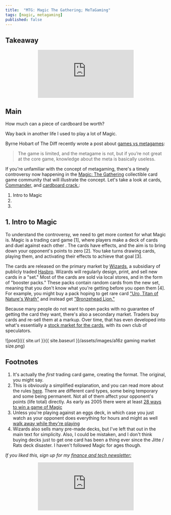 ```yaml
---
title:  "MTG: Magic The Gathering; MeTaGaming"  
tags: [magic, metagaming]
published: false
---
```


## Takeaway

<style>
      .iframe-container {
        overflow: hidden;        
        padding-top: 50%; <!-- Calculated from the aspect ration of the content (in case of 16:9 it is 9/16= 0.5625) -->
        position: relative;
      }
      .iframe-container iframe { 
         border: 0;
         height: 100%; <!-- Finally, width and height are set to 100% so the iframe takes up 100% of the containers space. -->
         left: 0;
         position: absolute;
         top: 0;
         width: 100%;
         display: block;
         margin: 0 auto; <!-- center image -->
      }
      <!-- 4x3 Aspect Ratio -->
      .iframe-container-4x3 {
        padding-top: 75%;
      }
</style> 

<div class="iframe-container-4x3">
  <p align="center"><iframe src="https://avoidboringpeople.substack.com/embed" frameborder="0" scrolling="no"> </iframe></p>
</div>

## Main

How much can a piece of cardboard be worth?

Way back in another life I used to play a lot of Magic.

Byrne Hobart of The Diff recently wrote a post about [games vs metagames](https://diff.substack.com/p/the-gamerarbitrageur-to-generalist?r=1b9e6&utm_campaign=post&utm_medium=web&utm_source=copy "Diff"):

> The game is limited, and the metagame is not, but if you’re not great at the core game, knowledge about the meta is basically useless.

If you're unfamiliar with the concept of metagaming, there's a timely controversy now happening in the [Magic: The Gathering](https://en.wikipedia.org/wiki/Magic:_The_Gathering "MTG") collectible card game community that will illustrate the concept. Let's take a look at cards, [Commander,](https://magic.wizards.com/en/content/commander-format "Commander") and [cardboard crack.](https://cardboard-crack.com/ "crack"):

1. Intro to Magic
2. 
3. 

## 1. Intro to Magic

To understand the controversy, we need to get more context for what Magic is. Magic is a trading card game \[1\], where players make a deck of cards and duel against each other \. The cards have effects, and the aim is to bring down your opponent's points to zero \[2\]. You take turns drawing cards, playing them, and activating their effects to achieve that goal \[3\].

The cards are released on the primary market by [Wizards](https://magic.wizards.com/en "Wizards"), a subsidiary of publicly traded [Hasbro](https://investor.hasbro.com/investor-relations "Hasbro"). Wizards will regularly design, print, and sell new cards in a "set." Most of the cards are sold via local stores, and in the form of "booster packs." These packs contain random cards from the new set, meaning that you don't know what you're getting before you open them \[4\]. For example, you might buy a pack hoping to get rare card ["Uro, Titan of Nature's Wrath"](https://scryfall.com/card/thb/229/uro-titan-of-natures-wrath "Uro") and instead get ["Bronzehead Lion."](https://gatherer.wizards.com/Pages/Card/Details.aspx?multiverseid=476461 "Lion")

Because many people do not want to open packs with no guarantee of getting the card they want, there's also a secondary market. Traders buy cards and re-sell them at a markup. Over time, that has even developed into what's essentially a [stock market for the cards](https://www.mtgstocks.com/news "MTG"), with its own club of speculators.



![post]({{ site.url }}{{ site.baseurl }}/assets/images/a16z gaming market size.png)

## Footnotes

1. It's actually the *first* trading card game, creating the format. The original, you might say.
2. This is obviously a simplified explanation, and you can read more about the rules [here](https://magic.wizards.com/en/game-info/gameplay/rules-and-formats/rules "rules"). There are different card types, some being temporary and some being permanent. Not all of them affect your opponent's points (life total) directly. As early as 2005 there were at least [28 ways to win a game of Magic](https://magic.wizards.com/en/articles/archive/arcana/let-me-count-ways-2005-08-15 "MTG")
3. Unless you're playing against an eggs deck, in which case you just watch as your opponent does everything for hours and might as well [walk away while they're playing](https://www.reddit.com/r/spikes/comments/1ai0my/modern_lets_talk_about_eggs/ "eggs")
4. Wizards also sells many pre-made decks, but I've left that out in the main text for simplicity. Also, I could be mistaken, and I don't think buying decks just to get one card has been a thing ever since the Jitte / Rats deck disaster. I haven't followed Magic for ages though.

*If you liked this, sign up for my [finance and tech newsletter:](https://avoidboringpeople.substack.com/ "ABP")*

<div class="iframe-container-4x3">
  <p align="center"><iframe src="https://avoidboringpeople.substack.com/embed" frameborder="0" scrolling="no"> </iframe></p>
</div>

